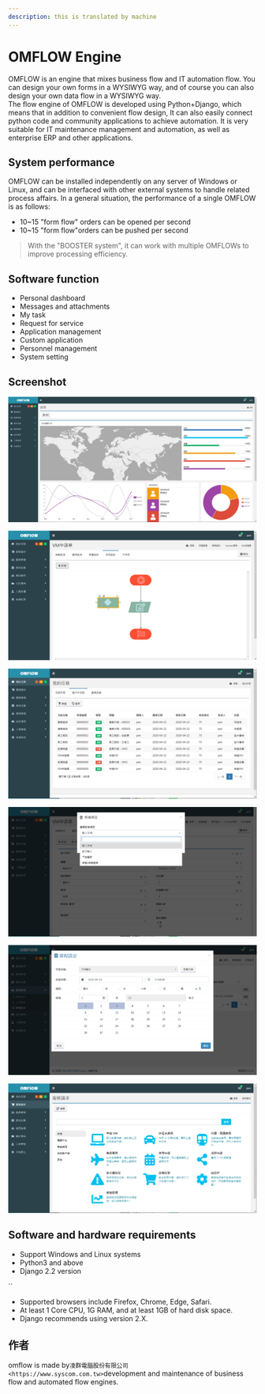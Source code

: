 ```yaml
---
description: this is translated by machine
---
```


# OMFLOW Engine

OMFLOW is an engine that mixes business flow and IT automation flow. You can design your own forms in a WYSIWYG way, and of course you can also design your own data flow in a WYSIWYG way.\
The flow engine of OMFLOW is developed using Python+Django, which means that in addition to convenient flow design, It can also easily connect python code and community applications to achieve automation. It is very suitable for IT maintenance management and automation, as well as enterprise ERP and other applications.



## System performance

OMFLOW can be installed independently on any server of Windows or Linux, and can be interfaced with other external systems to handle related process affairs. In a general situation, the performance of a single OMFLOW is as follows:

* 10\~15 "form flow" orders can be opened per second
* 10\~15  "form flow"orders can be pushed per second

> With the "BOOSTER system", it can work with multiple OMFLOWs to improve processing efficiency.

## Software function

* Personal dashboard
* Messages and attachments
* My task
* Request for service&#x20;
* Application management
* Custom application
* Personnel management
* System setting

## Screenshot

[![](https://raw.githubusercontent.com/syscomgo/omlib/master/screenshot/dashboard.png)](https://raw.githubusercontent.com/syscomgo/omlib/master/screenshot/dashboard.png)

[![](https://raw.githubusercontent.com/syscomgo/omlib/master/screenshot/flow.png)](https://raw.githubusercontent.com/syscomgo/omlib/master/screenshot/flow.png)

[![](https://raw.githubusercontent.com/syscomgo/omlib/master/screenshot/mission.png)](https://raw.githubusercontent.com/syscomgo/omlib/master/screenshot/mission.png)

[![](https://raw.githubusercontent.com/syscomgo/omlib/master/screenshot/new-field.png)](https://raw.githubusercontent.com/syscomgo/omlib/master/screenshot/new-field.png)

[![](https://raw.githubusercontent.com/syscomgo/omlib/master/screenshot/schedule.png)](https://raw.githubusercontent.com/syscomgo/omlib/master/screenshot/schedule.png)

[![](https://raw.githubusercontent.com/syscomgo/omlib/master/screenshot/self-service.png)](https://raw.githubusercontent.com/syscomgo/omlib/master/screenshot/self-service.png)

## Software and hardware requirements

* Support Windows and Linux systems&#x20;
* Python3 and above&#x20;
* Django 2.2 version&#x20;

\`\`

* Supported browsers include Firefox, Chrome, Edge, Safari.&#x20;
* At least 1 Core CPU, 1G RAM, and at least 1GB of hard disk space.
* Django recommends using version 2.X.&#x20;

## 作者

omflow is made by`凌群電腦股份有限公司 <https://www.syscom.com.tw>`development and maintenance of business flow and automated flow engines.
